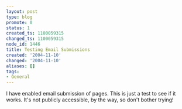```yaml
---
layout: post
type: blog
promote: 0
status: 1
created_ts: 1100059315
changed_ts: 1100059315
node_id: 1446
title: Testing Email Submissions
created: '2004-11-10'
changed: '2004-11-10'
aliases: []
tags:
- General
---
```


I have enabled email submission of pages.  This is just a test to see if
it works.  It's not publicly accessible, by the way, so don't bother trying!

